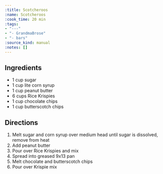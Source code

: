 ```yaml
---
:title: Scotcheroos
:name: Scotcheroos
:cook_time: 20 min
:tags:
- "---"
- "- GrandmaBrose"
- "- bars"
:source_kind: manual
:notes: []
---
```


## Ingredients
- 1 cup sugar
- 1 cup lite corn syrup
- 1 cup peanut butter
- 6 cups Rice Krispies
- 1 cup chocolate chips
- 1 cup butterscotch chips


## Directions
1. Melt sugar and corn syrup over medium head until sugar is dissolved, remove from heat
2. Add peanut butter
3. Pour over Rice Krispies and mix
4. Spread into greased 9x13 pan
5. Melt chocolate and butterscotch chips
6. Pour over Krispie mix

